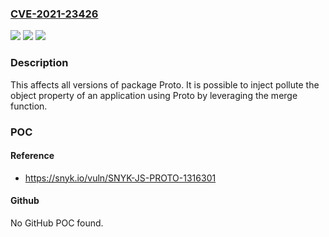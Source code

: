 ### [CVE-2021-23426](https://cve.mitre.org/cgi-bin/cvename.cgi?name=CVE-2021-23426)
![](https://img.shields.io/static/v1?label=Product&message=Proto&color=blue)
![](https://img.shields.io/static/v1?label=Version&message=%3E%3D%200%20&color=brighgreen)
![](https://img.shields.io/static/v1?label=Vulnerability&message=Prototype%20Pollution&color=brighgreen)

### Description

This affects all versions of package Proto. It is possible to inject pollute the object property of an application using Proto by leveraging the merge function.

### POC

#### Reference
- https://snyk.io/vuln/SNYK-JS-PROTO-1316301

#### Github
No GitHub POC found.

